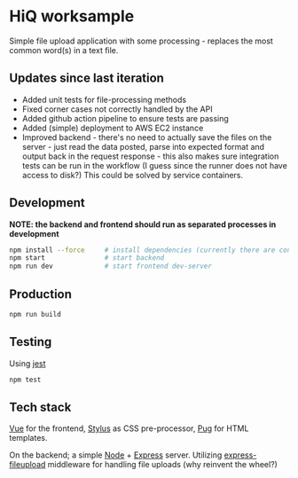 # HiQ worksample
Simple file upload application with some processing - replaces the most common word(s) in a text file.

## Updates since last iteration
- Added unit tests for file-processing methods
- Fixed corner cases not correctly handled by the API
- Added github action pipeline to ensure tests are passing
- Added (simple) deployment to AWS EC2 instance
- Improved backend - there's no need to actually save the files on the server - just read the data posted, parse into expected format and output back in the request response - this also makes sure integration tests can be run in the workflow (I guess since the runner does not have access to disk?) This could be solved by service containers.


## Development
**NOTE: the backend and frontend should run as separated processes in development**
```sh
npm install --force     # install dependencies (currently there are conflicts :/)
npm start               # start backend
npm run dev             # start frontend dev-server
```

## Production
```sh
npm run build
```

## Testing
Using [jest]
```sh
npm test
```

## Tech stack
[Vue] for the frontend, [Stylus] as CSS pre-processor, [Pug] for HTML templates.

On the backend; a simple [Node] + [Express] server. Utilizing [express-fileupload] middleware for handling file uploads (why reinvent the wheel?)

<!-- Refernces -->
[vue]: https://vuejs.org/
[webpack]: https://webpack.js.org/
[docker]: https://www.docker.com/
[stylus]: http://stylus-lang.com/
[pug]: https://pugjs.org/
[node]: https://nodejs.org/
[express]: https://expressjs.com/
[express-fileupload]: https://www.npmjs.com/package/express-fileupload
[jest]: https://jestjs.io/
